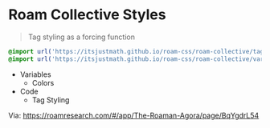 # Roam Collective Styles

> Tag styling as a forcing function

```css
@import url('https://itsjustmath.github.io/roam-css/roam-collective/tags.css');
@import url('https://itsjustmath.github.io/roam-css/roam-collective/variables.css');
```

- Variables
  - Colors
- Code
  - Tag Styling


Via: https://roamresearch.com/#/app/The-Roaman-Agora/page/BqYgdrL54
